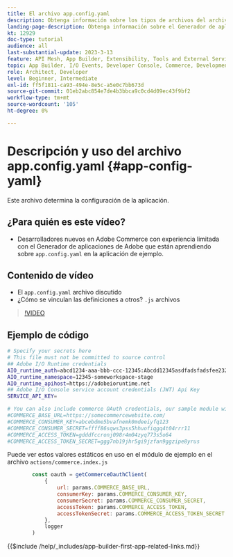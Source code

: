 ```yaml
---
title: El archivo app.config.yaml
description: Obtenga información sobre los tipos de archivos del archivo app.config.yaml para esta aplicación de ejemplo.
landing-page-description: Obtenga información sobre el Generador de aplicaciones de Adobe Developer que se utiliza con Adobe Commerce y los tipos de archivos que se incluyen en app.config.yaml.
kt: 12929
doc-type: tutorial
audience: all
last-substantial-update: 2023-3-13
feature: API Mesh, App Builder, Extensibility, Tools and External Services, Backend Development
topic: App Builder, I/O Events, Developer Console, Commerce, Development, Integrations
role: Architect, Developer
level: Beginner, Intermediate
exl-id: ff5f1811-ca93-494e-8e5c-a5e0c7bb673d
source-git-commit: 01eb2abc854e7de4b3bbca9c0cd4d09ec43f9bf2
workflow-type: tm+mt
source-wordcount: '105'
ht-degree: 0%

---
```


# Descripción y uso del archivo app.config.yaml {#app-config-yaml}

Este archivo determina la configuración de la aplicación.

## ¿Para quién es este vídeo?

* Desarrolladores nuevos en Adobe Commerce con experiencia limitada con el Generador de aplicaciones de Adobe que están aprendiendo sobre `app.config.yaml` en la aplicación de ejemplo.

## Contenido de vídeo

* El `app.config.yaml` archivo discutido
* ¿Cómo se vinculan las definiciones a otros? `.js` archivos

>[!VIDEO](https://video.tv.adobe.com/v/3416592?quality=12&learn=on)

## Ejemplo de código

```bash
# Specify your secrets here
# This file must not be committed to source control
## Adobe I/O Runtime credentials
AIO_runtime_auth=abcd1234-aaa-bbb-ccc-12345:Abcdd12345asdfadsfadsfee2323232323232
AIO_runtime_namespace=12345-someworkspace-stage
AIO_runtime_apihost=https://adobeioruntime.net
## Adobe I/O Console service account credentials (JWT) Api Key
SERVICE_API_KEY=

# You can also include commerce OAuth credentials, our sample module will use the following example credentials:
#COMMERCE_BASE_URL=https://somecommercewebsite.com/
#COMMERCE_CONSUMER_KEY=abcebdme5bvafnemk0mdeeiyfq123
#COMMERCE_CONSUMER_SECRET=ffff86sqws3pss5hhuofiqgq4t04rrr11
#COMMERCE_ACCESS_TOKEN=gdddfccronj098r4m04zyq773s5o64
#COMMERCE_ACCESS_TOKEN_SECRET=ggg7nb19jhr5gi9jzfan9ggzipe8yrus
```

Puede ver estos valores estáticos en uso en el módulo de ejemplo en el archivo `actions/commerce.index.js`

```javascript
        const oauth = getCommerceOauthClient(
            {
                url: params.COMMERCE_BASE_URL,
                consumerKey: params.COMMERCE_CONSUMER_KEY,
                consumerSecret: params.COMMERCE_CONSUMER_SECRET,
                accessToken: params.COMMERCE_ACCESS_TOKEN,
                accessTokenSecret: params.COMMERCE_ACCESS_TOKEN_SECRET
            },
            logger
        )
```

{{$include /help/_includes/app-builder-first-app-related-links.md}}
